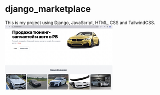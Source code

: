 # django_marketplace

This is my project using Django, JavaScript, HTML, CSS and TailwindCSS.
<img src="marketplace/media/core_images/preview_git.jpg" width="350" title="hover text">